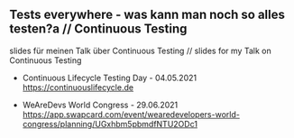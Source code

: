 ## Tests everywhere - was kann man noch so alles testen?a // Continuous Testing

slides für meinen Talk über Continuous Testing // slides for my Talk on Continuous Testing


* Continuous Lifecycle Testing Day - 04.05.2021 https://continuouslifecycle.de

* WeAreDevs World Congress - 29.06.2021 https://app.swapcard.com/event/wearedevelopers-world-congress/planning/UGxhbm5pbmdfNTU2ODc1

